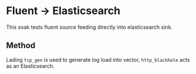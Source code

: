# Fluent -> Elasticsearch

This soak tests fluent source feeding directly into elasticsearch sink.

## Method

Lading `tcp_gen` is used to generate log load into vector, `http_blackhole`
acts as an Elasticsearch.
